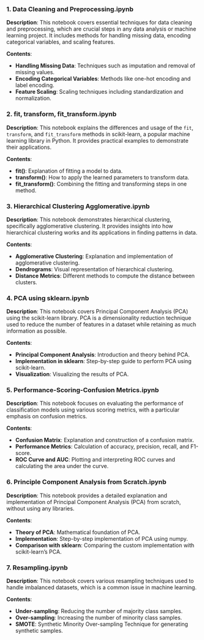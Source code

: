 ### 1. Data Cleaning and Preprocessing.ipynb
**Description**: This notebook covers essential techniques for data cleaning and preprocessing, which are crucial steps in any data analysis or machine learning project. It includes methods for handling missing data, encoding categorical variables, and scaling features.
 
**Contents**:
- **Handling Missing Data**: Techniques such as imputation and removal of missing values.
- **Encoding Categorical Variables**: Methods like one-hot encoding and label encoding.
- **Feature Scaling**: Scaling techniques including standardization and normalization.

### 2. fit, transform, fit_transform.ipynb
**Description**: This notebook explains the differences and usage of the `fit`, `transform`, and `fit_transform` methods in scikit-learn, a popular machine learning library in Python. It provides practical examples to demonstrate their applications.

**Contents**:
- **fit()**: Explanation of fitting a model to data.
- **transform()**: How to apply the learned parameters to transform data.
- **fit_transform()**: Combining the fitting and transforming steps in one method.

### 3. Hierarchical Clustering Agglomerative.ipynb
**Description**: This notebook demonstrates hierarchical clustering, specifically agglomerative clustering. It provides insights into how hierarchical clustering works and its applications in finding patterns in data.

**Contents**:
- **Agglomerative Clustering**: Explanation and implementation of agglomerative clustering.
- **Dendrograms**: Visual representation of hierarchical clustering.
- **Distance Metrics**: Different methods to compute the distance between clusters.

### 4. PCA using sklearn.ipynb
**Description**: This notebook covers Principal Component Analysis (PCA) using the scikit-learn library. PCA is a dimensionality reduction technique used to reduce the number of features in a dataset while retaining as much information as possible.

**Contents**:
- **Principal Component Analysis**: Introduction and theory behind PCA.
- **Implementation in sklearn**: Step-by-step guide to perform PCA using scikit-learn.
- **Visualization**: Visualizing the results of PCA.

### 5. Performance-Scoring-Confusion Metrics.ipynb
**Description**: This notebook focuses on evaluating the performance of classification models using various scoring metrics, with a particular emphasis on confusion metrics.

**Contents**:
- **Confusion Matrix**: Explanation and construction of a confusion matrix.
- **Performance Metrics**: Calculation of accuracy, precision, recall, and F1-score.
- **ROC Curve and AUC**: Plotting and interpreting ROC curves and calculating the area under the curve.

### 6. Principle Component Analysis from Scratch.ipynb
**Description**: This notebook provides a detailed explanation and implementation of Principal Component Analysis (PCA) from scratch, without using any libraries.

**Contents**:
- **Theory of PCA**: Mathematical foundation of PCA.
- **Implementation**: Step-by-step implementation of PCA using numpy.
- **Comparison with sklearn**: Comparing the custom implementation with scikit-learn’s PCA.

### 7. Resampling.ipynb
**Description**: This notebook covers various resampling techniques used to handle imbalanced datasets, which is a common issue in machine learning.

**Contents**:
- **Under-sampling**: Reducing the number of majority class samples.
- **Over-sampling**: Increasing the number of minority class samples.
- **SMOTE**: Synthetic Minority Over-sampling Technique for generating synthetic samples.
